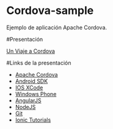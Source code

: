 Cordova-sample
==========================

Ejemplo de aplicación Apache Cordova. 

#Presentación

[Un Viaje a Cordova](https://www.haikudeck.com/p/67Jvyt7YTP/un-viaje-a-cordova)


#Links de la presentación

- [Apache Cordova](http://cordova.apache.org/)
- [Android SDK](http://developer.android.com/sdk/index.html)
- [IOS XCode](https://developer.apple.com/xcode/)
- [Windows Phone](https://dev.windowsphone.com/)
- [AngularJS](https://angularjs.org/)
- [NodeJS](http://nodejs.org/)
- [Git](http://git-scm.com/)
- [Ionic Tutorials](http://ionicframework.com/tutorials/)
